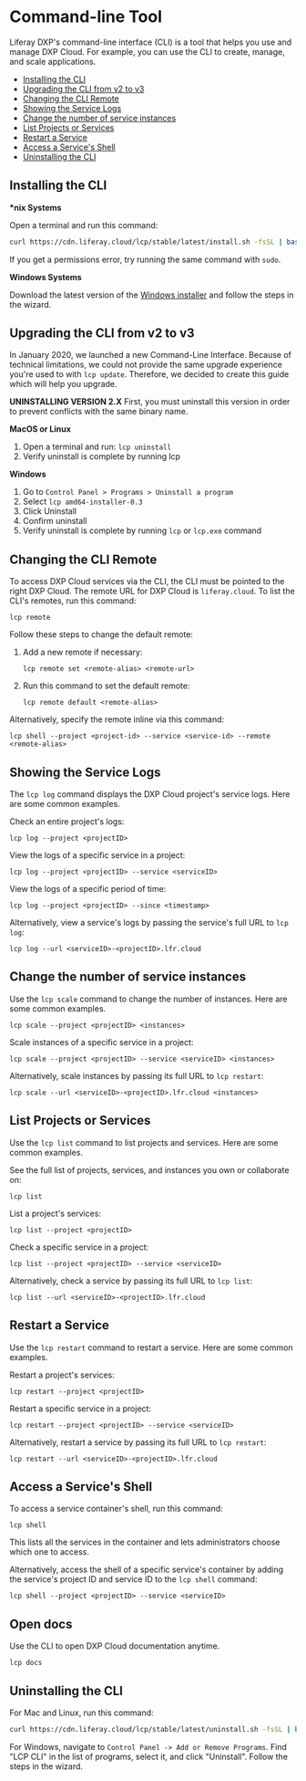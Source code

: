 # Command-line Tool

Liferay DXP's command-line interface (CLI) is a tool that helps you use and 
manage DXP Cloud. For example, you can use the CLI to create, manage, and scale 
applications. 

* [Installing the CLI](#installing-the-cli)
* [Upgrading the CLI from v2 to v3](#uninstalling-version-2x)
* [Changing the CLI Remote](#changing-the-cli-remote)
* [Showing the Service Logs](#showing-the-service-logs)
* [Change the number of service instances](#change-the-number-of-service-instances)
* [List Projects or Services](#list-projects-or-services)
* [Restart a Service](#restart-a-service)
* [Access a Service's Shell](#access-a-services-shell)
* [Uninstalling the CLI](#uninstalling-the-cli)

## Installing the CLI

**\*nix Systems**

Open a terminal and run this command: 

```bash
curl https://cdn.liferay.cloud/lcp/stable/latest/install.sh -fsSL | bash
```

If you get a permissions error, try running the same command with `sudo`. 

**Windows Systems**

Download the latest version of the 
[Windows installer](https://cdn.liferay.cloud/lcp/stable/latest/lcp-install.exe) and follow the steps in the wizard. 

## Upgrading the CLI from v2 to v3

In January 2020, we launched a new Command-Line Interface. Because of technical limitations, we could not provide the same upgrade experience you're used to with `lcp update`. Therefore, we decided to create this guide which will help you upgrade.

**UNINSTALLING VERSION 2.X**
First, you must uninstall this version in order to prevent conflicts with the same binary name.

**MacOS or Linux**

1. Open a terminal and run: `lcp uninstall`
2. Verify uninstall is complete by running lcp

**Windows**

1. Go to `Control Panel > Programs > Uninstall a program`
2. Select `lcp amd64-installer-0.3`
3. Click Uninstall
4. Confirm uninstall
5. Verify uninstall is complete by running `lcp` or `lcp.exe` command

## Changing the CLI Remote

To access DXP Cloud services via the CLI, the CLI must be pointed to the right 
DXP Cloud. The remote URL for DXP Cloud is `liferay.cloud`. To list the CLI's 
remotes, run this command: 

```shell
lcp remote
```

Follow these steps to change the default remote: 

1. Add a new remote if necessary: 

    ```shell
    lcp remote set <remote-alias> <remote-url>
    ```

1. Run this command to set the default remote: 

    ```shell
    lcp remote default <remote-alias>
    ```

Alternatively, specify the remote inline via this command: 

```shell
lcp shell --project <project-id> --service <service-id> --remote <remote-alias>
```

## Showing the Service Logs

The `lcp log` command displays the DXP Cloud project's service logs. Here are 
some common examples. 

Check an entire project's logs: 

```shell
lcp log --project <projectID>
```

View the logs of a specific service in a project: 

```shell
lcp log --project <projectID> --service <serviceID>
```

View the logs of a specific period of time: 

```shell
lcp log --project <projectID> --since <timestamp>
```

Alternatively, view a service's logs by passing the service's full URL to 
`lcp log`: 

```shell
lcp log --url <serviceID>-<projectID>.lfr.cloud
```

## Change the number of service instances

Use the `lcp scale` command to change the number of instances. Here are some common examples. 

```shell
lcp scale --project <projectID> <instances>
```

Scale instances of a specific service in a project: 

```shell
lcp scale --project <projectID> --service <serviceID> <instances>
```

Alternatively, scale instances by passing its full URL to `lcp restart`: 

```shell
lcp scale --url <serviceID>-<projectID>.lfr.cloud <instances>
```

## List Projects or Services

Use the `lcp list` command to list projects and services. Here are some common 
examples. 

See the full list of projects, services, and instances you own or collaborate on: 

```shell
lcp list
```

List a project's services: 

```shell
lcp list --project <projectID>
```

Check a specific service in a project: 

```shell
lcp list --project <projectID> --service <serviceID>
```

Alternatively, check a service by passing its full URL to `lcp list`: 

```shell
lcp list --url <serviceID>-<projectID>.lfr.cloud
```

## Restart a Service

Use the `lcp restart` command to restart a service. Here are some common 
examples. 

Restart a project's services: 

```shell
lcp restart --project <projectID>
```

Restart a specific service in a project: 

```shell
lcp restart --project <projectID> --service <serviceID>
```

Alternatively, restart a service by passing its full URL to `lcp restart`: 

```shell
lcp restart --url <serviceID>-<projectID>.lfr.cloud
```

## Access a Service's Shell

To access a service container's shell, run this command: 

```shell
lcp shell
```

This lists all the services in the container and lets administrators choose 
which one to access. 

Alternatively, access the shell of a specific service's container by adding the 
service's project ID and service ID to the `lcp shell` command: 

```shell
lcp shell --project <projectID> --service <serviceID>
```

## Open docs

Use the CLI to open DXP Cloud documentation anytime. 

```shell
lcp docs
```

## Uninstalling the CLI

For Mac and Linux, run this command:

```bash
curl https://cdn.liferay.cloud/lcp/stable/latest/uninstall.sh -fsSL | bash
```

For Windows, navigate to `Control Panel -> Add or Remove Programs`. Find "LCP CLI" in the list of programs, select it, and click "Uninstall". Follow the steps in the wizard.